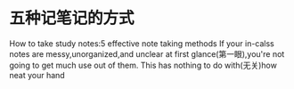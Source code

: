 # 五种记笔记的方式
How to take study notes:5 effective note taking methods
If your in-calss notes are messy,unorganized,and unclear at first glance(第一眼),you're not going to get much use out of them.
This has nothing to do with(无关)how neat your hand
